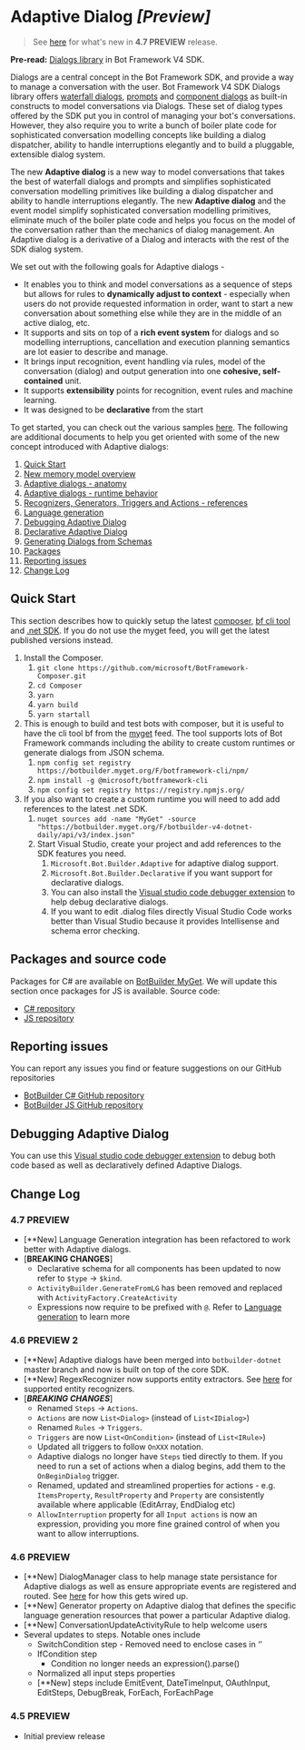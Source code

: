 # Adaptive Dialog *[Preview]*

> See [here](#Change-Log) for what's new in **4.7 PREVIEW** release.

**Pre-read:** [Dialogs library][1] in Bot Framework V4 SDK.

Dialogs are a central concept in the Bot Framework SDK, and provide a way to manage a conversation with the user. Bot Framework V4 SDK Dialogs library offers [waterfall dialogs][3], [prompts][2] and [component dialogs][4] as built-in constructs to model conversations via Dialogs. These set of dialog types offered by the SDK put you in control of managing your bot's conversations. However, they also require you to write a bunch of boiler plate code for sophisticated conversation modelling concepts like building a dialog dispatcher, ability to handle interruptions elegantly and to build a pluggable, extensible dialog system.

The new **Adaptive dialog** is a new way to model conversations that takes the best of waterfall dialogs and prompts and simplifies sophisticated conversation modelling primitives like building a dialog dispatcher and ability to handle interruptions elegantly. The new **Adaptive dialog** and the event model simplify sophisticated conversation modelling primitives, eliminate much of the boiler plate code and helps you focus on the model of the conversation rather than the mechanics of dialog management. An Adaptive dialog is a derivative of a Dialog and interacts with the rest of the SDK dialog system.

We set out with the following goals for Adaptive dialogs - 
* It enables you to think and model conversations as a sequence of steps but allows for rules to **dynamically adjust to context** - especially when users do not provide requested information in order, want to start a new conversation about something else while they are in the middle of an active dialog, etc. 
* It supports and sits on top of a **rich event system** for dialogs and so modelling interruptions, cancellation and execution planning semantics are lot easier to describe and manage.
* It brings input recognition, event handling via rules, model of the conversation (dialog) and output generation into one **cohesive, self-contained** unit. 
* It supports **extensibility** points for recognition, event rules and machine learning.
* It was designed to be **declarative** from the start

To get started, you can check out the various samples [here][5]. The following are additional documents to help you get oriented with some of the new concept introduced with Adaptive dialogs:  
1. [Quick Start](#Quick-Start)
2. [New memory model overview][6]
3. [Adaptive dialogs - anatomy][7]
4. [Adaptive dialogs - runtime behavior][8]
5. [Recognizers, Generators, Triggers and Actions - references][9]
6. [Language generation][17]
7. [Debugging Adaptive Dialog][10]
8. [Declarative Adaptive Dialog][19]
9. [Generating Dialogs from Schemas][33]
10. [Packages](#Packages-and-source-code)
11. [Reporting issues](#Reporting-issues)
12. [Change Log](#change-log)

## Quick Start
This section describes how to quickly setup the latest [composer](https://github.com/Microsoft/BotFramework-Composer), [bf cli tool](https://github.com/microsoft/botframework-cli) and [.net SDK](https://github.com/microsoft/BotBuilder-dotnet).  If you do not use the myget feed, you will get the latest published versions instead.

1. Install the Composer. 
   1. `git clone https://github.com/microsoft/BotFramework-Composer.git`
   2. `cd Composer`
   3. `yarn`
   4. `yarn build`
   5. `yarn startall`
2. This is enough to build and test bots with composer, but it is useful to have the cli tool bf from the [myget](https://botbuilder.myget.org/gallery) feed.  The tool supports lots of Bot Framework commands including the ability to create custom runtimes or generate dialogs from JSON schema.
   1.  `npm config set registry https://botbuilder.myget.org/F/botframework-cli/npm/`
   2.  `npm install -g @microsoft/botframework-cli`
   3.  `npm config set registry https://registry.npmjs.org/`
3. If you also want to create a custom runtime you will need to add add references to the latest .net SDK.
   1. `nuget sources add -name "MyGet" -source "https://botbuilder.myget.org/F/botbuilder-v4-dotnet-daily/api/v3/index.json"`
   2. Start Visual Studio, create your project and add references to the SDK features you need.  
      1. `Microsoft.Bot.Builder.Adaptive` for adaptive dialog support.
      2. `Microsoft.Bot.Builder.Declarative` if you want support for declarative dialogs.
      3. You can also install the [Visual studio code debugger extension][18] to help debug declarative dialogs.
      4. If you want to edit .dialog files directly Visual Studio Code works better than Visual Studio because it provides Intellisense and schema error checking.

## Packages and source code
Packages for C# are available on [BotBuilder MyGet][14]. We will update this section once packages for JS is available.
Source code: 
- [C# repository][15]
- [JS repository][16]

## Reporting issues
You can report any issues you find or feature suggestions on our GitHub repositories
- [BotBuilder C# GitHub repository][12]
- [BotBuilder JS GitHub repository][13]

## Debugging Adaptive Dialog
You can use this [Visual studio code debugger extension][18] to debug both code based as well as declaratively defined Adaptive Dialogs.

## Change Log
### 4.7 PREVIEW
- \[**New\] Language Generation integration has been refactored to work better with Adaptive dialogs.
- \[**BREAKING CHANGES**\]
    - Declarative schema for all components has been updated to now refer to `$type` -> `$kind`.
    - `ActivityBuilder.GenerateFromLG` has been removed and replaced with `ActivityFactory.CreateActivity`
    - Expressions now require to be prefixed with `@`. Refer to [Language generation][32] to learn more
### 4.6 PREVIEW 2
- \[**New\] Adaptive dialogs have been merged into `botbuilder-dotnet` master branch and now is built on top of the core SDK.
- \[**New\] RegexRecognizer now supports entity extractors. See [here][31] for supported entity recognizers.
- \[***BREAKING CHANGES***\] 
  - Renamed `Steps` -> `Actions`.
  - `Actions` are now `List<Dialog>` (instead of `List<IDialog>`)
  - Renamed `Rules` -> `Triggers`. 
  - `Triggers` are now `List<OnCondition>` (instead of `List<IRule>`)
  - Updated all triggers to follow `OnXXX` notation. 
  - Adaptive dialogs no longer have `Steps` tied directly to them. If you need to run a set of actions when a dialog begins, add them to the `OnBeginDialog` trigger.
  - Renamed, updated and streamlined properties for actions - e.g. `ItemsProperty`, `ResultProperty` and `Property` are consistently available where applicable (EditArray, EndDialog etc)
  - `AllowInterruption` property for all `Input actions` is now an expression, providing you more fine grained control of when you want to allow interruptions.

### 4.6 PREVIEW
- \[**New\] DialogManager class to help manage state persistance for Adaptive dialogs as well as ensure appropriate events are registered and routed. See [here][30] for how this gets wired up. 
- \[**New\] Generator property on Adaptive dialog that defines the specific language generation resources that power a particular Adaptive dialog. 
- \[**New\] ConversationUpdateActivityRule to help welcome users
- Several updates to steps. Notable ones include
    - SwitchCondition step - Removed need to enclose cases in ‘’
    - IfCondition step
         - Condition no longer needs an expression().parse()
    - Normalized all input steps properties
    - \[**New\] steps include EmitEvent, DateTimeInput, OAuthInput, EditSteps, DebugBreak, ForEach, ForEachPage

### 4.5 PREVIEW
- Initial preview release

[1]:https://docs.microsoft.com/en-us/azure/bot-service/bot-builder-concept-dialog?view=azure-bot-service-4.0
[2]:https://docs.microsoft.com/en-us/azure/bot-service/bot-builder-concept-dialog?view=azure-bot-service-4.0#prompts
[3]:https://docs.microsoft.com/en-us/azure/bot-service/bot-builder-concept-dialog?view=azure-bot-service-4.0#waterfall-dialogs
[4]:https://docs.microsoft.com/en-us/azure/bot-service/bot-builder-concept-dialog?view=azure-bot-service-4.0#component-dialog
[5]:./csharp_dotnetcore
[6]:./docs/memory-model-overview.md
[7]:./docs/anatomy-and-runtime-behavior.md#anatomy-adaptive-dialog
[8]:./docs/anatomy-and-runtime-behavior.md#runtime-behavior-adaptive-dialog
[9]:./docs/recognizers-rules-steps-reference.md
[10]:#Debugging-Adaptive-Dialog
[12]:https://github.com/microsoft/botbuilder-dotnet/issues
[13]:https://github.com/microsoft/botbuilder-js/issues
[14]:https://botbuilder.myget.org/gallery/botbuilder-v4-dotnet-daily
[15]:https://github.com/microsoft/botbuilder-dotnet
[16]:https://github.com/microsoft/botbuilder-js/tree/4.future
[17]:./docs/language-generation.md
[18]:https://marketplace.visualstudio.com/items?itemName=tomlm.vscode-dialog-debugger
[19]:./declarative/60.AdaptiveBot/
[30]:./csharp_dotnetcore/todo-bot/Bots/DialogBot.cs
[31]:https://github.com/microsoft/botbuilder-dotnet/tree/master/libraries/Microsoft.Bot.Builder.Dialogs.Adaptive/Recognizers/EntityRecognizers
[32]:../language-generation/README.md#4.7-PREVIEW
[33]:./docs/generating-dialogs.md